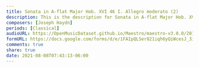 ```yaml
---
title: Sonata in A-flat Major Hob. XVI 46 I. Allegro moderato (2)
description: This is the description for Sonata in A-flat Major Hob. XVI 46 I. Allegro moderato by Joseph Haydn
composers: [Joseph Haydn]
periods: [Classical]
audioURL: https://OpenMusicDataset.github.io/Maestro/maestro-v3.0.0/2015/MIDI-Unprocessed_R1_D2-13-20_mid--AUDIO-from_mp3_19_R1_2015_wav--2.midi
formURL: https://docs.google.com/forms/d/e/1FAIpQLSer821iqh6yQiWcesJ_3iB7AI-Iwvpsq-HBhodyRgBwO-7Mew/viewform
comments: true
share: true
date: 2021-08-08T07:43:13-06:00
---
```

